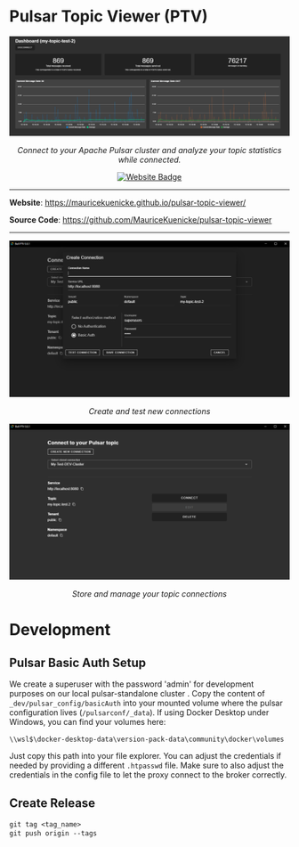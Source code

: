 <h1>Pulsar Topic Viewer (PTV)</h1>

![Dashboard (In Development)](_docs/assets/dashboard_dev.png)

<p align="center">
    <em>Connect to your Apache Pulsar cluster and analyze your topic statistics while connected.</em>
</p>

<p align="center">
    <a href="https://github.com/MauriceKuenicke/pulsar-topic-viewer/actions/workflows/deploy-landing-page.yml?query=branch%3Amain" target="_blank">
        <img src="https://github.com/MauriceKuenicke/pulsar-topic-viewer/actions/workflows/deploy-landing-page.yml/badge.svg?branch=main" alt="Website Badge">
    </a>
</p>

---
**Website**: <a href="https://mauricekuenicke.github.io/pulsar-topic-viewer/" target="_blank">https://mauricekuenicke.github.io/pulsar-topic-viewer/</a>

**Source Code**: <a href="https://github.com/MauriceKuenicke/pulsar-topic-viewer" target="_blank">https://github.com/MauriceKuenicke/pulsar-topic-viewer</a>

---

![Select Connection Screen](_docs/assets/create_new_connection.png)
<p align="center">
    <em>Create and test new connections</em>
</p>

![Select Connection Screen](_docs/assets/select_connection.png)
<p align="center">
    <em>Store and manage your topic connections</em>
</p>

# Development
## Pulsar Basic Auth Setup
We create a superuser with the password 'admin' for development purposes on our local pulsar-standalone cluster .
Copy the content of `_dev/pulsar_config/basicAuth` into your mounted volume where the pulsar configuration
lives (`/pulsarconf/_data`). If using Docker Desktop under Windows, you can find your volumes here:
```
\\wsl$\docker-desktop-data\version-pack-data\community\docker\volumes
```
Just copy this path into your file explorer. You can adjust the credentials if needed by
providing a different `.htpasswd` file. Make sure to also adjust the credentials in the config file
to let the proxy connect to the broker correctly.


## Create Release
```
git tag <tag_name>
git push origin --tags
```
